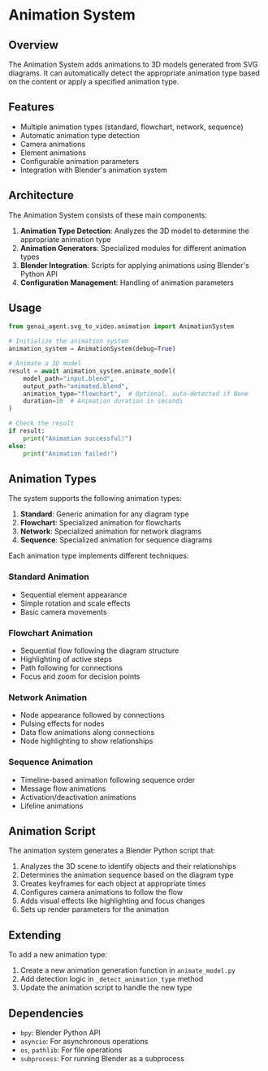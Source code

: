# Animation System

## Overview

The Animation System adds animations to 3D models generated from SVG diagrams. It can automatically detect the appropriate animation type based on the content or apply a specified animation type.

## Features

- Multiple animation types (standard, flowchart, network, sequence)
- Automatic animation type detection
- Camera animations
- Element animations
- Configurable animation parameters
- Integration with Blender's animation system

## Architecture

The Animation System consists of these main components:

1. **Animation Type Detection**: Analyzes the 3D model to determine the appropriate animation type
2. **Animation Generators**: Specialized modules for different animation types
3. **Blender Integration**: Scripts for applying animations using Blender's Python API
4. **Configuration Management**: Handling of animation parameters

## Usage

```python
from genai_agent.svg_to_video.animation import AnimationSystem

# Initialize the animation system
animation_system = AnimationSystem(debug=True)

# Animate a 3D model
result = await animation_system.animate_model(
    model_path="input.blend",
    output_path="animated.blend",
    animation_type="flowchart",  # Optional, auto-detected if None
    duration=10  # Animation duration in seconds
)

# Check the result
if result:
    print("Animation successful!")
else:
    print("Animation failed!")
```

## Animation Types

The system supports the following animation types:

1. **Standard**: Generic animation for any diagram type
2. **Flowchart**: Specialized animation for flowcharts
3. **Network**: Specialized animation for network diagrams
4. **Sequence**: Specialized animation for sequence diagrams

Each animation type implements different techniques:

### Standard Animation

- Sequential element appearance
- Simple rotation and scale effects
- Basic camera movements

### Flowchart Animation

- Sequential flow following the diagram structure
- Highlighting of active steps
- Path following for connections
- Focus and zoom for decision points

### Network Animation

- Node appearance followed by connections
- Pulsing effects for nodes
- Data flow animations along connections
- Node highlighting to show relationships

### Sequence Animation

- Timeline-based animation following sequence order
- Message flow animations
- Activation/deactivation animations
- Lifeline animations

## Animation Script

The animation system generates a Blender Python script that:

1. Analyzes the 3D scene to identify objects and their relationships
2. Determines the animation sequence based on the diagram type
3. Creates keyframes for each object at appropriate times
4. Configures camera animations to follow the flow
5. Adds visual effects like highlighting and focus changes
6. Sets up render parameters for the animation

## Extending

To add a new animation type:

1. Create a new animation generation function in `animate_model.py`
2. Add detection logic in `_detect_animation_type` method
3. Update the animation script to handle the new type

## Dependencies

- `bpy`: Blender Python API
- `asyncio`: For asynchronous operations
- `os`, `pathlib`: For file operations
- `subprocess`: For running Blender as a subprocess

